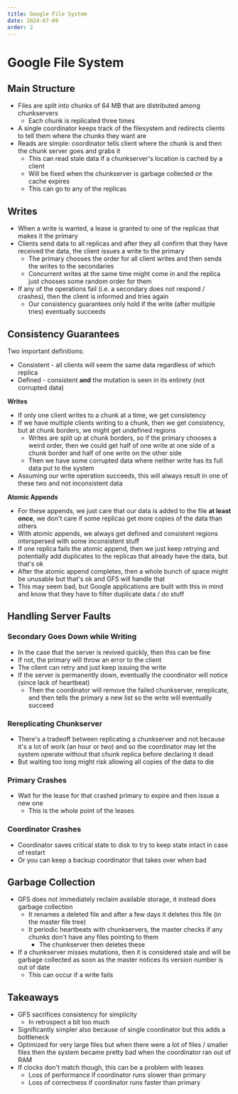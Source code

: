 ```yaml
---
title: Google File System
date: 2024-07-09
order: 2
---
```


# Google File System

## Main Structure

- Files are split into chunks of 64 MB that are distributed among chunkservers
  - Each chunk is replicated three times
- A single coordinator keeps track of the filesystem and redirects clients to tell them where the chunks they want are
- Reads are simple: coordinator tells client where the chunk is and then the chunk server goes and grabs it
  - This can read stale data if a chunkserver's location is cached by a client
  - Will be fixed when the chunkserver is garbage collected or the cache expires
  - This can go to any of the replicas

## Writes

- When a write is wanted, a lease is granted to one of the replicas that makes it the primary
- Clients send data to all replicas and after they all confirm that they have received the data, the client issues a write to the primary
  - The primary chooses the order for all client writes and then sends the writes to the secondaries
  - Concurrent writes at the same time might come in and the replica just chooses some random order for them
- If any of the operations fail (i.e. a secondary does not respond / crashes), then the client is informed and tries again
  - Our consistency guarantees only hold if the write (after multiple tries) eventually succeeds

## Consistency Guarantees

Two important definitions:

- Consistent - all clients will seem the same data regardless of which replica
- Defined - consistent **and** the mutation is seen in its entirety (not corrupted data)

**Writes**

- If only one client writes to a chunk at a time, we get consistency
- If we have multiple clients writing to a chunk, then we get consistency, but at chunk borders, we might get undefined regions
  - Writes are split up at chunk borders, so if the primary chooses a weird order, then we could get half of one write at one side of a chunk border and half of one write on the other side
  - Then we have some corrupted data where neither write has its full data put to the system
- Assuming our write operation succeeds, this will always result in one of these two and not inconsistent data

**Atomic Appends**

- For these appends, we just care that our data is added to the file **at least once**, we don't care if some replicas get more copies of the data than others
- With atomic appends, we always get defined and consistent regions interspersed with some inconsistent stuff
- If one replica fails the atomic append, then we just keep retrying and potentially add duplicates to the replicas that already have the data, but that's ok
- After the atomic append completes, then a whole bunch of space might be unusable but that's ok and GFS will handle that
- This may seem bad, but Google applications are built with this in mind and know that they have to filter duplicate data / do stuff

## Handling Server Faults

### Secondary Goes Down while Writing

- In the case that the server is revived quickly, then this can be fine
- If not, the primary will throw an error to the client
- The client can retry and just keep issuing the write
- If the server is permanently down, eventually the coordinator will notice (since lack of heartbeat)
  - Then the coordinator will remove the failed chunkserver, rereplicate, and then tells the primary a new list so the write will eventually succeed

### Rereplicating Chunkserver

- There's a tradeoff between replicating a chunkserver and not because it's a lot of work (an hour or two) and so the coordinator may let the system operate without that chunk replica before declaring it dead
- But waiting too long might risk allowing all copies of the data to die

### Primary Crashes

- Wait for the lease for that crashed primary to expire and then issue a new one
  - This is the whole point of the leases

### Coordinator Crashes

- Coordinator saves critical state to disk to try to keep state intact in case of restart
- Or you can keep a backup coordinator that takes over when bad

## Garbage Collection

- GFS does not immediately reclaim available storage, it instead does garbage collection
  - It renames a deleted file and after a few days it deletes this file (in the master file tree)
  - It periodic heartbeats with chunkservers, the master checks if any chunks don't have any files pointing to them
    - The chunkserver then deletes these
- If a chunkserver misses mutations, then it is considered stale and will be garbage collected as soon as the master notices its version number is out of date
  - This can occur if a write fails

## Takeaways

- GFS sacrifices consistency for simplicity
  - In retrospect a bit too much
- Significantly simpler also because of single coordinator but this adds a bottleneck
- Optimized for very large files but when there were a lot of files / smaller files then the system became pretty bad when the coordinator ran out of RAM
- If clocks don't match though, this can be a problem with leases
  - Loss of performance if coordinator runs slower than primary
  - Loss of correctness if coordinator runs faster than primary
